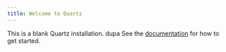 ```yaml
---
title: Welcome to Quartz
---
```


This is a blank Quartz installation. dupa
See the [documentation](https://quartz.jzhao.xyz) for how to get started.
